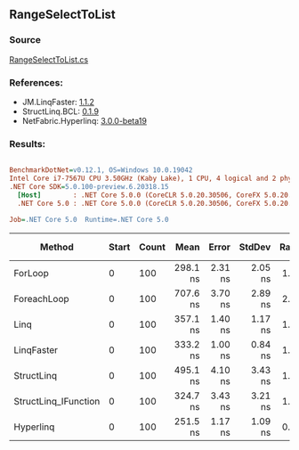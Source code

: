 ﻿## RangeSelectToList

### Source
[RangeSelectToList.cs](../LinqBenchmarks/RangeSelectToList.cs)

### References:
- JM.LinqFaster: [1.1.2](https://www.nuget.org/packages/JM.LinqFaster/1.1.2)
- StructLinq.BCL: [0.1.9](https://www.nuget.org/packages/StructLinq.BCL/0.1.9)
- NetFabric.Hyperlinq: [3.0.0-beta19](https://www.nuget.org/packages/NetFabric.Hyperlinq/3.0.0-beta19)

### Results:
``` ini

BenchmarkDotNet=v0.12.1, OS=Windows 10.0.19042
Intel Core i7-7567U CPU 3.50GHz (Kaby Lake), 1 CPU, 4 logical and 2 physical cores
.NET Core SDK=5.0.100-preview.6.20318.15
  [Host]        : .NET Core 5.0.0 (CoreCLR 5.0.20.30506, CoreFX 5.0.20.30506), X64 RyuJIT
  .NET Core 5.0 : .NET Core 5.0.0 (CoreCLR 5.0.20.30506, CoreFX 5.0.20.30506), X64 RyuJIT

Job=.NET Core 5.0  Runtime=.NET Core 5.0  

```
|               Method | Start | Count |     Mean |   Error |  StdDev | Ratio | RatioSD |  Gen 0 | Gen 1 | Gen 2 | Allocated |
|--------------------- |------ |------ |---------:|--------:|--------:|------:|--------:|-------:|------:|------:|----------:|
|              ForLoop |     0 |   100 | 298.1 ns | 2.31 ns | 2.05 ns |  1.00 |    0.00 | 0.5660 |     - |     - |    1184 B |
|          ForeachLoop |     0 |   100 | 707.6 ns | 3.70 ns | 2.89 ns |  2.37 |    0.02 | 0.5922 |     - |     - |    1240 B |
|                 Linq |     0 |   100 | 357.1 ns | 1.40 ns | 1.17 ns |  1.20 |    0.01 | 0.2599 |     - |     - |     544 B |
|           LinqFaster |     0 |   100 | 333.2 ns | 1.00 ns | 0.84 ns |  1.12 |    0.01 | 0.6232 |     - |     - |    1304 B |
|           StructLinq |     0 |   100 | 495.1 ns | 4.10 ns | 3.43 ns |  1.66 |    0.02 | 0.5808 |     - |     - |    1216 B |
| StructLinq_IFunction |     0 |   100 | 324.7 ns | 3.43 ns | 3.21 ns |  1.09 |    0.01 | 0.5813 |     - |     - |    1216 B |
|            Hyperlinq |     0 |   100 | 251.5 ns | 1.17 ns | 1.09 ns |  0.84 |    0.01 | 0.2446 |     - |     - |     512 B |
